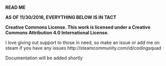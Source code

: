 <b>READ ME</b>

<b><p>AS OF 11/30/2016, EVERYTHING BELOW IS IN TACT</p></b>

<b>Creative Commons License. This work is licensed under a Creative Commons Attribution 4.0 International License.</b>

<p>I love giving out support to those in need, so make an issue or add me on steam if you have any issues http://steamcommunity.com/id/codingsquad</p>

<p>Documentation will be added shortly</p>
